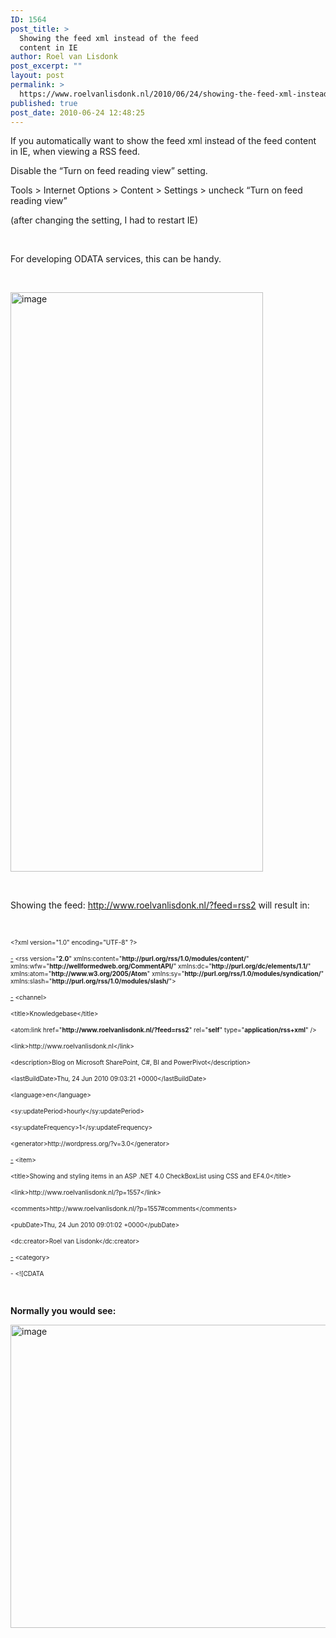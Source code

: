 ```yaml
---
ID: 1564
post_title: >
  Showing the feed xml instead of the feed
  content in IE
author: Roel van Lisdonk
post_excerpt: ""
layout: post
permalink: >
  https://www.roelvanlisdonk.nl/2010/06/24/showing-the-feed-xml-instead-of-the-feed-content-in-ie/
published: true
post_date: 2010-06-24 12:48:25
---
```

<p>If you automatically want to show the feed xml instead of the feed content in IE, when viewing a RSS feed.</p>  <p>Disable the “Turn on feed reading view” setting.</p>  <p>Tools &gt; Internet Options &gt; Content &gt; Settings &gt; uncheck “Turn on feed reading view”</p>  <p>(after changing the setting, I had to restart IE)</p>  <p>&#160;</p>  <p>For developing ODATA services, this can be handy.</p>  <p>&#160;</p>  <p><a href="http://www.roelvanlisdonk.nl/wp-content/uploads/2010/06/image18.png"><img style="border-bottom: 0px; border-left: 0px; display: inline; border-top: 0px; border-right: 0px" title="image" border="0" alt="image" src="http://www.roelvanlisdonk.nl/wp-content/uploads/2010/06/image_thumb18.png" width="404" height="927" /></a> </p>  <p>&#160;</p>  <p>Showing the feed: <a title="http://www.roelvanlisdonk.nl/?feed=rss2" href="http://www.roelvanlisdonk.nl/?feed=rss2">http://www.roelvanlisdonk.nl/?feed=rss2</a> will result in:</p>  <p>&#160;</p>  <p><font size="1">&lt;?xml version=&quot;1.0&quot; encoding=&quot;UTF-8&quot; ?&gt;</font></p>  <p><a href="http://www.roelvanlisdonk.nl/#"><font size="1">-</font></a><font size="1"> &lt;rss version=&quot;<b>2.0</b>&quot; xmlns:content=&quot;<b>http://purl.org/rss/1.0/modules/content/</b>&quot; xmlns:wfw=&quot;<b>http://wellformedweb.org/CommentAPI/</b>&quot; xmlns:dc=&quot;<b>http://purl.org/dc/elements/1.1/</b>&quot; xmlns:atom=&quot;<b>http://www.w3.org/2005/Atom</b>&quot; xmlns:sy=&quot;<b>http://purl.org/rss/1.0/modules/syndication/</b>&quot; xmlns:slash=&quot;<b>http://purl.org/rss/1.0/modules/slash/</b>&quot;&gt;</font></p>  <p><a href="http://www.roelvanlisdonk.nl/#"><font size="1">-</font></a><font size="1"> &lt;channel&gt;</font></p>  <p><font size="1">&lt;title&gt;Knowledgebase&lt;/title&gt;</font></p>  <p><font size="1">&lt;atom:link href=&quot;<b>http://www.roelvanlisdonk.nl/?feed=rss2</b>&quot; rel=&quot;<b>self</b>&quot; type=&quot;<b>application/rss+xml</b>&quot; /&gt;</font></p>  <p><font size="1">&lt;link&gt;http://www.roelvanlisdonk.nl&lt;/link&gt;</font></p>  <p><font size="1">&lt;description&gt;Blog on Microsoft SharePoint, C#, BI and PowerPivot&lt;/description&gt;</font></p>  <p><font size="1">&lt;lastBuildDate&gt;Thu, 24 Jun 2010 09:03:21 +0000&lt;/lastBuildDate&gt;</font></p>  <p><font size="1">&lt;language&gt;en&lt;/language&gt;</font></p>  <p><font size="1">&lt;sy:updatePeriod&gt;hourly&lt;/sy:updatePeriod&gt;</font></p>  <p><font size="1">&lt;sy:updateFrequency&gt;1&lt;/sy:updateFrequency&gt;</font></p>  <p><font size="1">&lt;generator&gt;http://wordpress.org/?v=3.0&lt;/generator&gt;</font></p>  <p><a href="http://www.roelvanlisdonk.nl/#"><font size="1">-</font></a><font size="1"> &lt;item&gt;</font></p>  <p><font size="1">&lt;title&gt;Showing and styling items in an ASP .NET 4.0 CheckBoxList using CSS and EF4.0&lt;/title&gt;</font></p>  <p><font size="1">&lt;link&gt;http://www.roelvanlisdonk.nl/?p=1557&lt;/link&gt;</font></p>  <p><font size="1">&lt;comments&gt;http://www.roelvanlisdonk.nl/?p=1557#comments&lt;/comments&gt;</font></p>  <p><font size="1">&lt;pubDate&gt;Thu, 24 Jun 2010 09:01:02 +0000&lt;/pubDate&gt;</font></p>  <p><font size="1">&lt;dc:creator&gt;Roel van Lisdonk&lt;/dc:creator&gt;</font></p>  <p><a href="http://www.roelvanlisdonk.nl/#"><font size="1">-</font></a><font size="1"> &lt;category&gt;</font></p>  <p><a><font size="1">-</font></a><font size="1"> &lt;![CDATA</font></p>  <p>&#160;</p>  <p><strong>Normally you would see:</strong></p>  <p><a href="http://www.roelvanlisdonk.nl/wp-content/uploads/2010/06/image19.png"><img style="border-bottom: 0px; border-left: 0px; display: inline; border-top: 0px; border-right: 0px" title="image" border="0" alt="image" src="http://www.roelvanlisdonk.nl/wp-content/uploads/2010/06/image_thumb19.png" width="754" height="485" /></a></p>